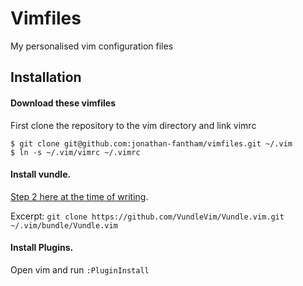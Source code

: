 # Vimfiles

My personalised vim configuration files

## Installation

#### Download these vimfiles

First clone the repository to the vim directory and link vimrc

```
$ git clone git@github.com:jonathan-fantham/vimfiles.git ~/.vim
$ ln -s ~/.vim/vimrc ~/.vimrc
```

#### Install vundle.

[Step 2 here at the time of writing](https://github.com/VundleVim/Vundle.vim).

Excerpt: `git clone https://github.com/VundleVim/Vundle.vim.git ~/.vim/bundle/Vundle.vim`

#### Install Plugins.

Open vim and run `:PluginInstall`
